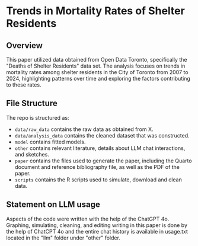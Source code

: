 # Trends in Mortality Rates of Shelter Residents

## Overview

This paper utilized data obtained from Open Data Toronto, specifically the "Deaths of Shelter Residents" data set. The analysis focuses on trends in mortality rates among shelter residents in the City of Toronto from 2007 to 2024, highlighting patterns over time and exploring the factors contributing to these rates.


## File Structure

The repo is structured as:

-   `data/raw_data` contains the raw data as obtained from X.
-   `data/analysis_data` contains the cleaned dataset that was constructed.
-   `model` contains fitted models. 
-   `other` contains relevant literature, details about LLM chat interactions, and sketches.
-   `paper` contains the files used to generate the paper, including the Quarto document and reference bibliography file, as well as the PDF of the paper. 
-   `scripts` contains the R scripts used to simulate, download and clean data.


## Statement on LLM usage

Aspects of the code were written with the help of the ChatGPT 4o. Graphing, simulating, cleaning, and editing writing in this paper is done by the help of ChatCPT 4o and the entire chat history is available in usage.txt located in the "llm" folder under "other" folder. 

